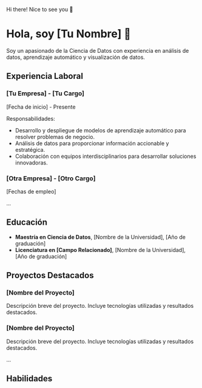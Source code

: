 Hi there! Nice to see you 👋

<!--
**KarimGP/KarimGP** is a ✨ _special_ ✨ repository because its `README.md` (this file) appears on your GitHub profile.

Here are some ideas to get you started:

- 🔭 I’m currently working on ...
- 🌱 I’m currently learning ...
- 👯 I’m looking to collaborate on ...
- 🤔 I’m looking for help with ...
- 💬 Ask me about ...
- 📫 How to reach me: ...
- 😄 Pronouns: ...
- ⚡ Fun fact: ...
-->
# Hola, soy [Tu Nombre] 👋

Soy un apasionado de la Ciencia de Datos con experiencia en análisis de datos, aprendizaje automático y visualización de datos.

## Experiencia Laboral

### [Tu Empresa] - [Tu Cargo]
[Fecha de inicio] - Presente

Responsabilidades:
- Desarrollo y despliegue de modelos de aprendizaje automático para resolver problemas de negocio.
- Análisis de datos para proporcionar información accionable y estratégica.
- Colaboración con equipos interdisciplinarios para desarrollar soluciones innovadoras.

### [Otra Empresa] - [Otro Cargo]
[Fechas de empleo]

...

## Educación

- **Maestría en Ciencia de Datos**, [Nombre de la Universidad], [Año de graduación]
- **Licenciatura en [Campo Relacionado]**, [Nombre de la Universidad], [Año de graduación]

## Proyectos Destacados

### [Nombre del Proyecto]
Descripción breve del proyecto. Incluye tecnologías utilizadas y resultados destacados.

### [Nombre del Proyecto]
Descripción breve del proyecto. Incluye tecnologías utilizadas y resultados destacados.

...

## Habilidades
